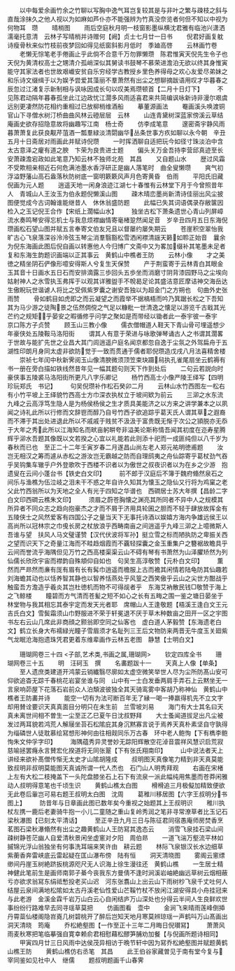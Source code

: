 <!-- { "loadSidebar": true } -->
　　以中每爱余画竹余之竹聊以写胸中逸气耳岂复较其是与非叶之繁与疎枝之斜与直哉涂抹久之他人视以为如麻如芦仆亦不能强辨为竹真没奈览者何但不知以中视为何物耳　瓒
　　晴梢图
　　雨后空庭秋月明一枝窗影墨纵横沈君雅有临池兴潇洒濡毫托意清　云林子写晴梢并诗赠何【阙】贞士七月廿一日书
　　倪君好画复躭诗瘦骨秋来似竹枝前夜梦回如得见纸窗斜影月低时　季廸高啓
　　云林画竹卷
　　老懒无悰笔老手倦画止乎此倘不合意千万勿罪懒瓒　陈君惟寅天倪先生令子也天倪为黄清权高士之甥清介孤峭深似其舅读书鼓琴不慕荣进澹泊无欲以终其身惟寅能守其家法者也世故艰巇安贫自乐穷经学古教授乡里色养得母之欢心友爱尽弟妹之和乐诗文缀缉于以为娱予尝爱其藻丽不羣萧然有出尘之想聊摘跋语用叹才华暮春之辰忽过江渚复示新制相与讽咏因成长句以叹美焉瓒顿首【二月十日灯下】
　　不见陈君动隔年暮春孤坐此江边政忧江濶多风雨适喜君来共简编讽咏新诗非漫尔艰虞远别更凄然防花相约重相过已放柳梢维酒船
　　摹董源画法
　　罨画溪头唤渡铜官山下寻僧水树汀桥曲曲风林云磴层层　云林
　　山连青黛树深蓝家傍溪云草结庵画史欲存招隐意故将幽趣写江南　杨士奇
　　仿李成笔意
　　邃密斋宇静风雨暮萧萧复此获良觏芹菹酒一瓢羣緑淡清閟幽华丛条世事方疚如聊以永今朝　辛丑五月十日斋居对雨画此并赋诗倪瓒
　　一时挥洒聊自适把玩今如径寸珠淡泊中含太古意泽之癯有道之腴　卞荣为良贵进士题
　　偏头关万金吾持李营邱真迹至长安萧疎澹宕政如此笔意乃知云林不独师北苑　其昌
　　又自题山水
　　歴过风霜不受欺相亲相近石何危满池墨水香浮研正是幽人落笔时　曲全叟懒瓒
　　爽气初浮溢野藩山高石盎落秋防树底一窗明簌簌风声月色寄黄昏　伯雨
　　平阳氏旧藏倪画为元人题
　　逍遥天地一闲身浪迹江湖七十春惟有云林堂下月于今曾照昔年人　青城山人王汝玉为伯永题倪懒溪山图
　　疎木晴峦墨尚新清诗佳丽出风尘披图便觉成今古词翰谁能继昔人　休休翁盛防题
　　此幅已失其词语偶录存敝箧因检入之玉记倪王合作【宋纸上濶幅山水】
　　独坐古松下萧条遗世心青山列屏嶂流水奏鸣琴安得忘机士与我息烦襟幽情寄毫楮跫然闻足音　岁辛丑四月五日东海倪瓒画松石望山图并赋五言奉寄文伯友兄且以督屡约屡失期云
　　苍崖积空翠怡我旷古心飞泉落深谷泠泠弦玉琴尘消羣翳豁松雪洒闲襟清謡天籁如聆正始音　曩余为倪东海画此图后倪自画以转惠他人今归博广文斋中又为畧加缀补其笔墨未足者复和东海生韵题识画端以正其事云　黄鹤山中樵者王防
　　云林小像
　　才之美徳之精坐阴石俨像形噫安得斯人兮复生天保赞
　　产于荆蛮寄于云林青白其眼金玉其音十日画水五日石而安排滴露三歩回头五歩坐而消磨寸阴背漆园野马之尘埃向姑射神人之氷雪执玉弗挥于以观其详雅盥手不帨曷足论其盛洁意匠摩诘神交海岳达生傲睨玩世谐谑人将比之受佩紫罗囊之谢安吾独以为超金门之方朔也　句曲外史张雨赞
　　骨如鹤目如虎即之而云凝望之而霞举不据槁梧而吟乃箕踞长松之下吾知其为马少游之徒陶景之伍然倜傥之气足以糠粃一世清逸之懐足以游览千古戢其光芒约之规矩乎晏安之暇循修乎问学之聚如是而带经以锄者此一泰宇彼一泰宇　京口陈方子贞赞
　　顾玉山三教小像
　　儒衣僧帽道人鞋天下青山骨可埋遥想少年豪侠处五陵鞍马洛阳街
　　谓其人有意于荣进与咏歌弹琴诵古人之书谓其濶畧于世故与能扩先世之业昌大其门闾逍遥户庭名闻京都忽自逸于尘氛之外驾扁舟于五湖性印朗月身同太虚非欲防觉于一致而贯通于儒者耶倪瓒造戊戌八月法喜精舍楼
　　崇祯七年闰中秋新霁阅玉山像清腴微须顶笠束玦蹑舄执孔雀尾扇坐云鹤褥有书一册在旁白描如铁线然昔年见一幅其题句则天下作到处后
　　二句云若説向时豪侠事五陵裘马洛阳街所更凡八字乐卿记
　　杨竹西高士小像严陵王绎写【四明　珍玩郑氏　书记】
　　句吴倪瓒补作松石癸卯二月
　　云林山水竹西图左一松右有小竹平坡上王绎貌竹西高士方巾深衣执杖立于坡间欵为前云
　　三泖之水东流九峰之云高浮笃生隐人是为杨侯杨侯之生才质具美能济之以方来之讲学兼本之以夙闻之诗礼此所以行修而文辞鬯而醇乃自号竹西子欲追踪乎葛天氏人谓其草之遐裔而不滞于其出处进退此所以不戚戚于贱贫不汲汲于富贵既无惭于次公之頴脱亦无忝于大年之秀此所以江海知名而畎亩躬畊夸非溢美论斯称情吾闻其初度在迩寿星腾辉乎泖水吾题其像既以文若揆之心宜以礼能若此则添十祀而一成匪纯但以八千岁为春秋而已也　至正二十二年壬寅岁春二月遂昌山尚左老人郑元祐明徳甫题
　　汝岂无相汉之筹而遽从赤松之游汝岂无霸越之防而自理鸱夷之舟仙踪寄乎葛杖劲气吞乎吴钩集车辙乎户外登歌吹于西楼不识者以为傲世之叔夜识者以为在乡之少游　抱遗叟在云间小蓬台书【铁史白文印】
　　前不郎于汉庭后不簿于魏府翛然泉石之间乐与渔樵为伍泣岐之泪未干不惑之年自许久知其为懐玉之隐仙又行将为鸡窠之老父此竹西翁所以为天地之全人有光于四知之华谱也　西磵居士苏大年撰【昌龄二字白文印西磵云樵朱文印】
　　须眉之蔚苍胸懐之渊亮其所同者不异中人之规模其所异者不同众志之趋向抱豪杰之才而不屑于济用具轮囷之胆而不轻于肆放故挥金有五陵侠士之风然爱客有四国公子之量当天下无事托诗酒以娱嬉方海内争雄远侯王以高尚所以冠林宗之巾曵长房之杖放浪乎西畴南亩之间逍遥乎九峰三泖之上噫微斯人吾谁与望　扶风人马文璧谨赞【汉代伏波将军孙】挺立雪之标而陋执防之卑振关西之望而识天下之奇量江海而不畦趋烟霞而不覊轻探囊之金玉重集户之簪裾故瞻具乎云间而誉流乎海隅但见万竹之西高楼渠渠云山不碍有琴有书萧然为山泽臞矫然为列仙儒长欣欣宇宙而襟韵自殊頫仰自如也　句吴生高淳敬赞【元朴白文印】
　　薫然而严昻然而亷有厐有眉有长有髯巾逍遥而檐服上古而襜其闲情若陆龟防其仙趣若刘海蟾其动也以恬养智其静也以智养恬燕处乎风篁之西笑傲乎云山之尖世方酣战乎触蛮吾方澹造乎羲炎其岂杜徳机而物不可得觇者乎　东海艾衲散民钱□敬赞于海上之飞鲸楼
　　瞳碧而方气清而苍髪之短不如心之长有五畮之围一鉴之塘日晏坐于林堂物与我其相忘其泰宇定而发天光者耶　席帽山人王逢敬题【梧溪王逢白文王元吉氏白文】雪鬓霜须山巾野服进不荣于轩冕退不厌于草木种数亩之田开一区之宇图书左右云山几席此非商顔之颢翁即空同之仙客也　虚白道人茅毅赞【东海遗老白文】鹤立长身大布襦緑光瞳子雪眉须才名耻列三王后文物防来两晋无牛度玉关廻紫气龙眠沧海抱遗珠凭君更着东维辈画作云林五老图　静慧【士明白文】

　　珊瑚网卷三十四
<子部,艺术类,书画之属,珊瑚网>
　　钦定四库全书
　　珊瑚网卷三十五
　　明　汪砢玉　撰
　　名畵题跋十一
　　天真上人像【单条】
　　至人遗庶类建道开鸿蒙云销纎翳尽廓如太虚空微笑举世人尽为尘所防髙山安可仰欲追杳无踪千春桃花岩宴坐谁与同　山中有一士白发垂两肩手弄石上云黙坐无一言泉响茆屋下花落石岩前众人泊頽波彼独全其天骑鸾雾中客胡乃称神仙　黄鹤山中樵者王防畵并诗
　　能空一切有为法可断百年无了縁一喝一捧嬴得机先不立文字却用賛诠要识天真真面目分明只在未生前　兰雪坡刘易
　　海门有大士其名曰天真未离世间相不曽生一尘至正乙巳夏午日沈叔野拜
　　大士蚤闻道拔足出凡尘被发过两耳貌若鸿荒人解屦坐苔石松隂庇其身沉黙寡言说于焉养天真朴素坚自守孰得为缁磷世人徒耽慕绘冩想形神何由往相觌同乐万古春　环中老人鲍恂【下有檇李鲍恂朱文仲孚字印】
　　海隅蕴秀异灵誉妙无踪阳辉散空花淖音震祥风慧识启荒寂慈喻拯罢癃永言賛宏化揆道将无同张翨【下有张氏翔南印】
　　山中说法者天上讲经来欲补髙僧传惭无太史才山隂胡隆成
　　叔明图天真像笔力精到非天真莫能致叔明非叔明莫能图天真诚所谓一代人杰也　石门山人明秀拜观
　　右画在宋楮上左有大松二枝掩盖下一头陀盘膝坐石上石下有流泉一派此幅纯用焦墨而苍莽闲雅动人叔明得意笔也千顷生识
　　黄鹤山樵太白图
　　榾榾追三月极儗加精致便欲无此卷后軰岂可易右题王叔明太白图　沈周
　　葛稚川移居图【六字王叔明分书图上】
　　防昔年与日章画此图已数年矣今重视之始题其上王叔明识
　　稚川执杖左携一鹿后老妻骑牛抱一小儿二童随之重山复岭秀润之笔非寻常潦草者比玉记石梁秋瀑图【已刻太平清话】
　　至正辛丑九月三日与陈征君同宿愚庵师房焚香烹茗图石梁秋瀑翛然有出尘之趣黄鹤山人王防冩其逸态云
　　消雪飞泉挂石梁山间疎树静苍茫幽人自爱清秋景闲坐虚窻对夕阳　周伯昻
　　一道飞湍万壑流平林如摵锦光浮山翁独坐有何事洗耳端来笑许由　耕云题
　　林际飞泉银汉长水边细草紫蘅香奔雷峡底云雷起疑在匡山瀑布傍　陆有恒
　　洞天清晓图
　　雾阁云窻缥缈间丹崖玉树絶跻扳桃源咫尺无人识海上徐生漫往还　黄鹤山樵
　　一生居士精神健此笔前生是画师南郭子綦今丧我东方曼倩不逢时涧溪岩岫絶幽远草树云烟相蔽亏亦欲求翁冩东绢祗慙投老买山迟　河东张翥山上出云山下雨树杪飞泉千丈吐何人结屋云泉间满地松隂如太古丹溪老仙性爱山芒鞵竹杖不放闲江湖安得具小舟挂冠来与此老游　金溪金霖千岩万山白云心自闲结庐万山深处也分得云半间人生良鲜欢世事纷纷行路难早去同寻瑶草莫把
　　仿画图看　壶中
　　金涧飞来晴雨莲峰倒揷丹霄蘂仙楼阁隐岧嶤几树碧桃开了醉后岂知天地月寒莫辨琼瑶一声鹤呌万山髙画出洞天清晓　筠庵
　　乔松絶壑图【一作至正十三年二月晦日倪瓉冩】
　　萧萧风雨麦秋寒把笔临摹强自寛幸赖俞君相慰藉松醪笋脯劝加餐【与倪画所题诗相同】
　　甲寅四月廿三日风雨中达侯茂异相访于晩节轩中因为冩乔松絶壑图并赋题黄鹤山樵王防
　　黄鹤山樵仿右丞笔　其昌
　　此王伯谷家藏曽见于南有堂今复与宰同鉴如见社中人　继儒
　　题叔明题画千山春霁
